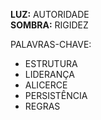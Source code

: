 **LUZ:** AUTORIDADE  
**SOMBRA:** RIGIDEZ

PALAVRAS-CHAVE:
- ESTRUTURA
- LIDERANÇA
- ALICERCE
- PERSISTÊNCIA
- REGRAS